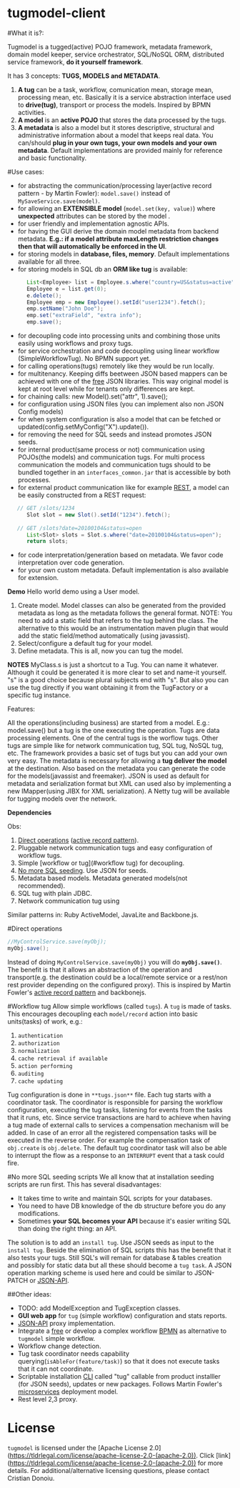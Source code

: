 # tugmodel-client

#What it is?:

Tugmodel is a tugged(active) POJO framework, metadata framework, domain model keeper, service orchestrator, SQL/NoSQL ORM, distributed service framework, **do it yourself framework**. 

It has 3 concepts: **TUGS, MODELS and METADATA**.
  1. **A tug** can be a task, workflow, comunication mean, storage mean, processing mean, etc. Basically it is a service abstraction interface used to **drive(tug)**, transport or process the models. Inspired by BPMN activities.
  2. **A model** is an **active POJO** that stores the data processed by the tugs. 
  3. **A metadata** is also a model but it stores descriptive, structural and administrative information about a model that keeps real data.
You can/should **plug in your own tugs, your own models and your own metadata**. Default implementations are provided mainly for reference and basic functionality.

#Use cases:
- for abstracting the communication/processing layer(active record pattern - by Martin Fowler):
      `model.save()` instead of `MySaveService.save(model)`.
- for allowing an **EXTENSIBLE model** (`model.set(key, value)`) where **unexpected** attributes can be stored by the model . 
- for user friendly and implementation agnostic APIs.
- for having the GUI derive the domain model metadata from backend metadata. **E.g.: if a model attribute maxLength restriction changes then that will automatically be enforced in the UI**.
- for storing models in **database, files, memory**. Default implementations available for all three.
- for storing models in SQL db an **ORM like tug** is available:
```java
      List<Employee> list = Employee.s.where("country=US&status=active").limit(40).offset(20).orderBy("name asc");
      Employee e = list.get(0);
      e.delete();
      Employee emp = new Employee().setId("user1234").fetch();
      emp.setName("John Doe");
      emp.set("extraField", "extra info");
      emp.save();      
 ```
- for decoupling code into processing units and combining those units easily using workflows and proxy tugs.
- for service orchestration and code decoupling using linear workflow (SimpleWorkflowTug). No BPMN support yet. 
- for calling operations(tugs) remotely like they would be run locally. 
- for multitenancy. Keeping diffs beetween JSON based mappers can be achieved with one of the [free](https://www.google.ro/webhp?sourceid=chrome-instant&ion=1&espv=2&ie=UTF-8#q=Java+library+that+diffs+JSON&*) JSON libraries. This way original model is kept at root level while for tenants only differences are kept.
- for chaining calls: new Model().set("attr", 1).save();
- for configuration using JSON files (you can implement also non JSON Config models)
- for when system configuration is also a model that can be fetched or updated(config.setMyConfig("X").update()).
- for removing the need for SQL seeds and instead promotes JSON seeds.
- for internal product(same process or not) communication using POJOs(the models) and communication tugs. For multi process communication the models and communication tugs should to be bundled together in an `interfaces_common.jar` that is accessible by both processes.
- for external product communication like for example [REST](https://martinfowler.com/articles/richardsonMaturityModel.html), a model can be easily constructed from a REST request:
```java
   // GET /slots/1234
      Slot slot = new Slot().setId("1234").fetch();
      
   // GET /slots?date=20100104&status=open
      List<Slot> slots = Slot.s.where("date=20100104&status=open");
      return slots;
 ```  
- for code interpretation/generation based on metadata. We favor code interpretation over code generation.
- for your own custom metadata. Default implementation is also available for extension.

**Demo**
Hello world demo using a User model.
1. Create model. Model classes can also be generated from the provided metadata as long as the metadata follows the general format.
	NOTE: You need to add a static field that refers to the tug behind the class.
	      The alternative to this would be an instrumentation maven plugin that would add the static field/method automatically (using javassist). 
2. Select/configure a default tug for your model.
3. Define metadata. 
This is all, now you can tug the model.

**NOTES**
MyClass.s is just a shortcut to a Tug. You can name it whatever. Although it could be generated it is more clear to set and name-it yourself. 
"s" is a good choice because plural subjects end with "s". But also you can use the tug directly if you want obtaining it from the TugFactory or a specific tug instance.   

Features:

All the operations(including business) are started from a model. E.g.: model.save() but a tug is the one executing the operation.
Tugs are data processing elements. One of the central tugs is the worflow tugs. Other tugs are simple like for network communication tug, SQL tug, NoSQL tug, etc. The framework provides a basic set of tugs but you can add your own very easy.
The metadata is necessary for allowing a **tug deliver the model** at the destination.
   Also based on the metadata you can generate the code for the models(javassist and freemaker).
   JSON is used as default for metadata and serialization format but XML can used also by implementing a new IMapper(using JIBX for XML serialization).
   A Netty tug will be available for tugging models over the network.   



**Dependencies**


Obs:
  1. [Direct operations](#direct-operations) ([active record pattern](https://en.wikipedia.org/wiki/Active_record_pattern)).
  2. Pluggable network communication tugs and easy configuration of workflow tugs.
  3. Simple [workflow or tug](#workflow tug) for decoupling.
  4. [No more SQL seeding](#no-more-sql-seeding-scripts). Use JSON for seeds.
  5. Metadata based models. Metadata generated models(not recommended).
  6. SQL tug with plain JDBC. 
  7. Network communication tug using   
  
Similar patterns in: Ruby ActiveModel, JavaLite and Backbone.js.        


#Direct operations
 ```java
 //MyControlService.save(myObj);
 myObj.save();
 ```
Instead of doing `MyControlService.save(myObj)` you will do **`myObj.save()`**.
The benefit is that it allows an abstraction of the operation and transport(e.g. the destination could be a local/remote service or a rest/non rest provider depending on the configured proxy). This is inspired by Martin Fowler's [active record pattern](https://en.wikipedia.org/wiki/Active_record_pattern) and backbonejs.

#Workflow tug
Allow simple workflows (called `tugs`). A `tug` is made of tasks. This encourages decoupling each `model/record` action into basic units(tasks) of work, e.g.:
  1. `authentication`
  2. `authorization`
  3. `normalization`
  4. `cache retrieval if available`
  5. `action performing`
  6. `auditing`
  7. `cache updating`

Tug configuration is done in `**tugs.json**` file. 
Each tug starts with a coordinator task. The coordinator is responsible for parsing the workflow configuration, executing the tug tasks, listening for events from the tasks that it runs, etc.
Since service transactions are hard to achieve when having a tug made of external calls to services a compensation mechanism will be added. In case of an error all the registered compensation tasks will be executed in the reverse order. For example the compensation task of `obj.create` is `obj.delete`.
The default tug coordinator task will also be able to interrupt the flow as a response to an `INTERRUPT` event that a task could fire. 
  
#No more SQL seeding scripts
 We all know that at installation seeding scripts are run first. This has several disadvantages:
  * It takes time to write and maintain SQL scripts for your databases.
  * You need to have DB knowledge of the db structure before you do any modifications.
  * Sometimes **your SQL becomes your API** because it's easier writing SQL than doing the right thing: an API.

The solution is to add an `install tug`. Use JSON seeds as input to the `install tug`. Beside the elimination of SQL scripts this has the benefit that it also tests your tugs. Still SQL's will remain for database & tables creation and possibly for static data but all these should become a `tug task`.
A JSON operation marking scheme is used here and could be similar to JSON-PATCH or [JSON-API](http://jsonapi.org/).

##Other ideas:
  * TODO: add ModelException and TugException classes. 
  * **GUI web app** for `tug` (simple workflow) configuration and stats reports.  
  * [JSON-API](http://jsonapi.org/) proxy implementation.
  * Integrate a [free](https://github.com/Activiti) or develop a complex workflow [BPMN](https://en.wikipedia.org/wiki/Business_Process_Model_and_Notation) as alternative to `tugmodel` simple workflow. 
  * Workflow change detection.  
  * Tug task coordinator needs capability querying(`isAbleFor(feature/task)`) so that it does not execute tasks that it can not coordinate.
  * Scriptable installation [CLI](https://en.wikipedia.org/wiki/Command-line_interface) called "tug" callable from product installler (for JSON seeds), updates or new packages. Follows Martin Fowler's [microservices](https://martinfowler.com/articles/microservices.html) deployment model.
  * Rest level 2,3 proxy.

# License #
`tugmodel` is licensed under the [Apache License 2.0] (https://tldrlegal.com/license/apache-license-2.0-(apache-2.0)). Click [link] (https://tldrlegal.com/license/apache-license-2.0-(apache-2.0)) for more details.
For additional/alternative licensing questions, please contact Cristian Donoiu.
    